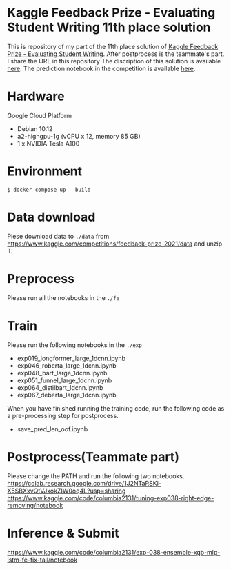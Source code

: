 # Kaggle Feedback Prize - Evaluating Student Writing 11th place solution

This is repository of my part of the 11th place solution of [Kaggle Feedback Prize - Evaluating Student Writing](https://www.kaggle.com/competitions/feedback-prize-2021). After postprocess is the teammate's part. I share the URL in this repository
The discription of this solution is available [here](https://www.kaggle.com/competitions/feedback-prize-2021/discussion/313184).
The prediction notebook in the competition is available [here](https://www.kaggle.com/code/columbia2131/exp-038-ensemble-xgb-mlp-lstm-fe-fix-tail/notebook?scriptVersionId=90180962).  

# Hardware
Google Cloud Platform
- Debian 10.12
- a2-highgpu-1g (vCPU x 12, memory 85 GB)
- 1 x NVIDIA Tesla A100

# Environment
```
$ docker-compose up --build
```
# Data download
Plese download data to `./data` from https://www.kaggle.com/competitions/feedback-prize-2021/data and unzip it.

# Preprocess
Please run all the notebooks in the `./fe`

# Train
Please run the following notebooks in the `./exp`
- exp019_longformer_large_1dcnn.ipynb
- exp046_roberta_large_1dcnn.ipynb
- exp048_bart_large_1dcnn.ipynb
- exp051_funnel_large_1dcnn.ipynb
- exp064_distilbart_1dcnn.ipynb
- exp067_deberta_large_1dcnn.ipynb

When you have finished running the training code, run the following code as a pre-processing step for postprocess.
- save_pred_len_oof.ipynb

# Postprocess(Teammate part)
Please change the PATH and run the following two notebooks.
https://colab.research.google.com/drive/1J2NTaRSKi-X5SBXxvQtVJxokZIW0oq4L?usp=sharing
https://www.kaggle.com/code/columbia2131/tuning-exp038-right-edge-removing/notebook

# Inference & Submit
https://www.kaggle.com/code/columbia2131/exp-038-ensemble-xgb-mlp-lstm-fe-fix-tail/notebook
